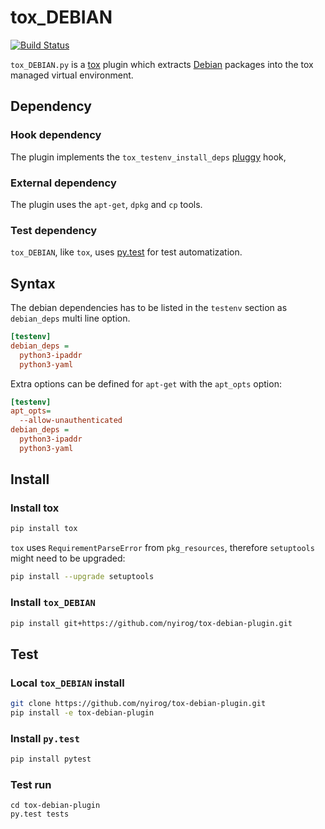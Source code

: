 # tox_DEBIAN

[![Build Status](https://travis-ci.org/balabit/tox-debian-plugin.svg)](https://travis-ci.org/balabit/tox-debian-plugin)

`tox_DEBIAN.py` is a [tox][tox] plugin which extracts [Debian][deb] packages
into the tox managed virtual environment.

  [tox]: https://testrun.org/tox/latest/
  [deb]: http://www.debian.org/

## Dependency

### Hook dependency

The plugin implements the `tox_testenv_install_deps` [pluggy][pluggy] hook,

  [pluggy]: https://pypi.python.org/pypi/pluggy
  [gh]: https://github.com/nyirog/tox

### External dependency

The plugin uses the `apt-get`, `dpkg` and `cp` tools.

### Test dependency

`tox_DEBIAN`, like `tox`, uses [py.test][pt] for test automatization.

  [pt]: http://pytest.org/latest/

## Syntax

The debian dependencies has to be listed in the `testenv` section
as `debian_deps` multi line option.

```ini
[testenv]
debian_deps =
  python3-ipaddr
  python3-yaml
```

Extra options can be defined for `apt-get` with the `apt_opts` option:

```ini
[testenv]
apt_opts=
  --allow-unauthenticated
debian_deps =
  python3-ipaddr
  python3-yaml
```

## Install

### Install tox

```sh
pip install tox
```

`tox` uses `RequirementParseError` from `pkg_resources`, therefore `setuptools`
might need to be upgraded:

```sh
pip install --upgrade setuptools
```

### Install `tox_DEBIAN`

```sh
pip install git+https://github.com/nyirog/tox-debian-plugin.git
```

## Test

### Local `tox_DEBIAN` install

```sh
git clone https://github.com/nyirog/tox-debian-plugin.git
pip install -e tox-debian-plugin
```

### Install `py.test`

```sh
pip install pytest
```

### Test run

```
cd tox-debian-plugin
py.test tests
```
